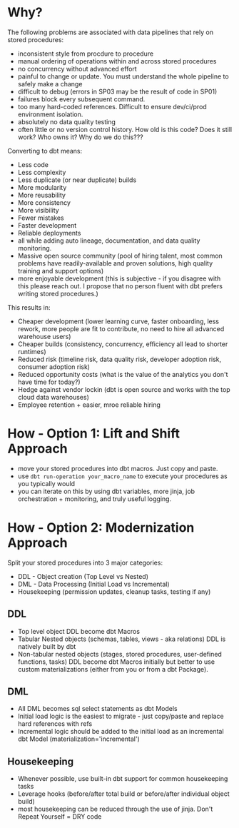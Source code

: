 # Why?
The following problems are associated with data pipelines that rely on stored procedures:
- inconsistent style from procdure to procedure
- manual ordering of operations within and across stored procedures
- no concurrency without advanced effort
- painful to change or update. You must understand the whole pipeline to safely make a change
- difficult to debug (errors in SP03 may be the result of code in SP01)
- failures block every subsequent command. 
- too many hard-coded references. Difficult to ensure dev/ci/prod environment isolation.
- absolutely no data quality testing
- often little or no version control history. How old is this code? Does it still work? Who owns it? Why do we do this???

Converting to dbt means:
- Less code
- Less complexity
- Less duplicate (or near duplicate) builds 
- More modularity
- More reusability
- More consistency
- More visibility
- Fewer mistakes
- Faster development
- Reliable deployments
- all while adding auto lineage, documentation, and data quality monitoring.
- Massive open source community (pool of hiring talent, most common problems have readily-available and proven solutions, high quality training and support options)
- more enjoyable development (this is subjective - if you disagree with this please reach out. I propose that no person fluent with dbt prefers writing stored procedures.)

This results in:
- Cheaper development (lower learning curve, faster onboarding, less rework, more people are fit to contribute, no need to hire all advanced warehouse users)
- Cheaper builds (consistency, concurrency, efficiency all lead to shorter runtimes)
- Reduced risk (timeline risk, data quality risk, developer adoption risk, consumer adoption risk)
- Reduced opportunity costs (what is the value of the analytics you don't have time for today?)
- Hedge against vendor lockin (dbt is open source and works with the top cloud data warehouses)
- Employee retention + easier, mroe reliable hiring

# How - Option 1: Lift and Shift Approach
- move your stored procedures into dbt macros. Just copy and paste.
- use `dbt run-operation your_macro_name` to execute your procedures as you typically would
- you can iterate on this by using dbt variables, more jinja, job orchestration + monitoring, and truly useful logging.

# How - Option 2: Modernization Approach
Split your stored procedures into 3 major categories:
- DDL - Object creation (Top Level vs Nested)
- DML - Data Processing (Initial Load vs Incremental)
- Housekeeping (permission updates, cleanup tasks, testing if any)

## DDL
- Top level object DDL become dbt Macros
- Tabular Nested objects (schemas, tables, views - aka relations) DDL is natively built by dbt
- Non-tabular nested objects (stages, stored procedures, user-defined functions, tasks) DDL become dbt Macros initially but better to use custom materializations (either from you or from a dbt Package).

## DML
- All DML becomes sql select statements as dbt Models
- Initial load logic is the easiest to migrate - just copy/paste and replace hard references with refs
- Incremental logic should be added to the initial load as an incremental dbt Model (materialization='incremental')

## Housekeeping
- Whenever possible, use built-in dbt support for common housekeeping tasks
- Leverage hooks (before/after total build or before/after individual object build)
- most housekeeping can be reduced through the use of jinja. Don't Repeat Yourself = DRY code